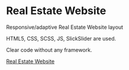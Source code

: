 # Real Estate Website

Responsive/adaptive Real Estate Website layout

HTML5, CSS, SCSS, JS, SlickSlider are used.

Clear code without any framework.

[Real Estate Website](https://irynavdovychenko.github.io/Real-Estate-Website/)

